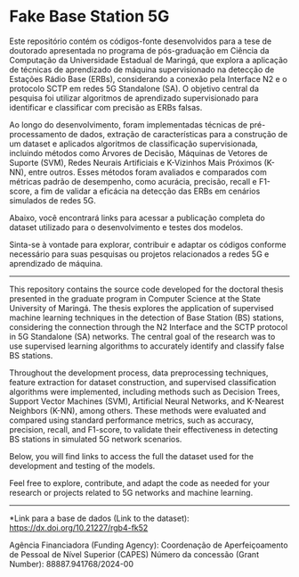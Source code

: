 # Fake Base Station 5G

Este repositório contém os códigos-fonte desenvolvidos para a tese de doutorado apresentada no programa de pós-graduação em Ciência da Computação da Universidade Estadual de Maringá, que explora a aplicação de técnicas de aprendizado de máquina supervisionado na detecção de Estações Rádio Base (ERBs), considerando a conexão pela Interface N2 e o protocolo SCTP em redes 5G Standalone (SA). O objetivo central da pesquisa foi utilizar algoritmos de aprendizado supervisionado para identificar e classificar com precisão as ERBs falsas.

Ao longo do desenvolvimento, foram implementadas técnicas de pré-processamento de dados, extração de características para a construção de um dataset e aplicados algoritmos de classificação supervisionada, incluindo métodos como Árvores de Decisão, Máquinas de Vetores de Suporte (SVM), Redes Neurais Artificiais e K-Vizinhos Mais Próximos (K-NN), entre outros. Esses métodos foram avaliados e comparados com métricas padrão de desempenho, como acurácia, precisão, recall e F1-score, a fim de validar a eficácia na detecção das ERBs em cenários simulados de redes 5G.

Abaixo, você encontrará links para acessar a publicação completa do dataset utilizado para o desenvolvimento e testes dos modelos.

Sinta-se à vontade para explorar, contribuir e adaptar os códigos conforme necessário para suas pesquisas ou projetos relacionados a redes 5G e aprendizado de máquina.

************************************************************************************************************************************************************************

This repository contains the source code developed for the doctoral thesis presented in the graduate program in Computer Science at the State University of Maringá. The thesis explores the application of supervised machine learning techniques in the detection of Base Station (BS) stations, considering the connection through the N2 Interface and the SCTP protocol in 5G Standalone (SA) networks. The central goal of the research was to use supervised learning algorithms to accurately identify and classify false BS stations.

Throughout the development process, data preprocessing techniques, feature extraction for dataset construction, and supervised classification algorithms were implemented, including methods such as Decision Trees, Support Vector Machines (SVM), Artificial Neural Networks, and K-Nearest Neighbors (K-NN), among others. These methods were evaluated and compared using standard performance metrics, such as accuracy, precision, recall, and F1-score, to validate their effectiveness in detecting BS stations in simulated 5G network scenarios.

Below, you will find links to access the full the dataset used for the development and testing of the models.

Feel free to explore, contribute, and adapt the code as needed for your research or projects related to 5G networks and machine learning.


************************************************************************************************************************************************************************

*Link para a base de dados (Link to the dataset): https://dx.doi.org/10.21227/rgb4-fk52


Agência Financiadora (Funding Agency): Coordenação de Aperfeiçoamento de Pessoal de Nível Superior (CAPES)
Número da concessão (Grant Number): 88887.941768/2024-00